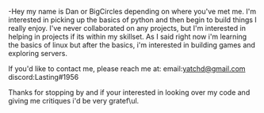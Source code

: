 
-Hey my name is Dan or BigCircles depending on where you've met me. I'm interested in picking up the basics of python and then begin to build things I 
really enjoy. I've never collaborated on any projects, but I'm interested in helping in projects if its within my skillset. As I said right now i'm learning the basics
of linux but after the basics, i'm interested in building games and exploring servers.

If you'd like to contact me, please reach me at:
email:yatchd@gmail.com 
discord:Lasting#1956

Thanks for stopping by and if your interested in looking over my code and giving me critiques i'd be very gratef\ul.
